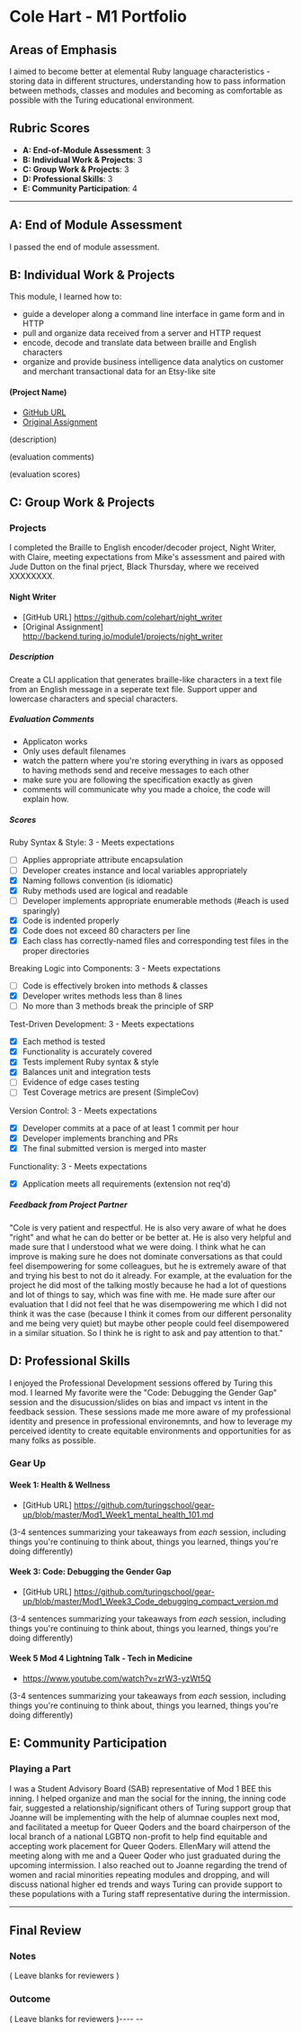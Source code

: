 # Cole Hart - M1 Portfolio

## Areas of Emphasis

I aimed to become better at elemental Ruby language characteristics - storing data in different structures, understanding how to pass information between methods, classes and modules and becoming as comfortable as possible with the Turing educational environment.

## Rubric Scores

* **A: End-of-Module Assessment**: 3
* **B: Individual Work & Projects**: 3
* **C: Group Work & Projects**: 3
* **D: Professional Skills**: 3
* **E: Community Participation**: 4

-----------------------

## A: End of Module Assessment

I passed the end of module assessment.


## B: Individual Work & Projects

This module, I learned how to:
- guide a developer along a command line interface in game form and in HTTP
- pull and organize data received from a server and HTTP request
- encode, decode and translate data between braille and English characters
- organize and provide business intelligence data analytics on customer and merchant transactional data for an Etsy-like site

#### (Project Name)

* [GitHub URL]()
* [Original Assignment]()

(description)

(evaluation comments)

(evaluation scores)

## C: Group Work & Projects

### Projects

I completed the Braille to English encoder/decoder project, Night Writer, with Claire, meeting expectations from Mike's assessment and paired with Jude Dutton on the final prject, Black Thursday, where we received XXXXXXXX.

#### Night Writer

* [GitHub URL] https://github.com/colehart/night_writer
* [Original Assignment] http://backend.turing.io/module1/projects/night_writer

##### Description
Create a CLI application that generates braille-like characters in a text file from an English message in a seperate text file. Support upper and lowercase characters and special characters.

##### Evaluation Comments
* Applicaton works
* Only uses default filenames
* watch the pattern where you're storing everything in ivars as opposed to having methods send and receive messages to each other
* make sure you are following the specification exactly as given
* comments will communicate why you made a choice, the code will explain how.

##### Scores
Ruby Syntax & Style: 3 - Meets expectations
- [ ] Applies appropriate attribute encapsulation  
- [ ] Developer creates instance and local variables appropriately
- [x] Naming follows convention (is idiomatic)
- [x] Ruby methods used are logical and readable  
- [ ] Developer implements appropriate enumerable methods (#each is used sparingly)
- [x] Code is indented properly
- [x] Code does not exceed 80 characters per line
- [x] Each class has correctly-named files and corresponding test files in the proper directories

Breaking Logic into Components: 3 - Meets expectations
- [ ] Code is effectively broken into methods & classes
- [x] Developer writes methods less than 8 lines
- [ ] No more than 3 methods break the principle of SRP

Test-Driven Development: 3 - Meets expectations
- [x] Each method is tested  
- [x] Functionality is accurately covered
- [x] Tests implement Ruby syntax & style   
- [x] Balances unit and integration tests
- [ ] Evidence of edge cases testing
- [ ] Test Coverage metrics are present (SimpleCov)

Version Control: 3 - Meets expectations
- [x] Developer commits at a pace of at least 1 commit per hour
- [x] Developer implements branching and PRs
- [x] The final submitted version is merged into master

Functionality: 3 - Meets expectations
- [x] Application meets all requirements (extension not req'd)

##### Feedback from Project Partner
"Cole is very patient and respectful. He is also very aware of what he does "right" and what he can do better or be better at. 
He is also very helpful and made sure that I understood what we were doing. 
I think what he can improve is making sure he does not dominate conversations as that could feel disempowering for some colleagues, but he is extremely aware of that and trying his best to not do it already. For example, at the evaluation for the project he did most of the talking mostly because he had a lot of questions and lot of things to say, which was fine with me. He made sure after our evaluation that I did not feel that he was disempowering me which I did not think it was the case (because I think it comes from our different personality and me being very quiet) but maybe other people could feel disempowered in a similar situation. 
So I think he is right to ask and pay attention to that."

## D: Professional Skills
I enjoyed the Professional Development sessions offered by Turing this mod. I learned My favorite were the "Code: Debugging the Gender Gap" session and the disucussion/slides on bias and impact vs intent in the feedback session. These sessions made me more aware of my professional identity and presence in professional environemnts, and how to leverage my perceived identity to create equitable environments and opportunities for as many folks as possible.

### Gear Up
#### Week 1: Health & Wellness

* [GitHub URL] https://github.com/turingschool/gear-up/blob/master/Mod1_Week1_mental_health_101.md

(3-4 sentences summarizing your takeaways from _each_ session, including things you're continuing to think about, things you learned, things you're doing differently)

#### Week 3: Code: Debugging the Gender Gap

* [GitHub URL] https://github.com/turingschool/gear-up/blob/master/Mod1_Week3_Code_debugging_compact_version.md

(3-4 sentences summarizing your takeaways from _each_ session, including things you're continuing to think about, things you learned, things you're doing differently)

#### Week 5 Mod 4 Lightning Talk - Tech in Medicine

* https://www.youtube.com/watch?v=zrW3-yzWt5Q

(3-4 sentences summarizing your takeaways from _each_ session, including things you're continuing to think about, things you learned, things you're doing differently)

## E: Community Participation

### Playing a Part

I was a Student Advisory Board (SAB) representative of Mod 1 BEE this inning. I helped organize and man the social for the inning, the inning code fair, suggested a relationship/significant others of Turing support group that Joanne will be implementing with the help of alumnae couples next mod, and facilitated a meetup for Queer Qoders and the board chairperson of the local branch of a national LGBTQ non-profit to help find equitable and accepting work placement for Queer Qoders. EllenMary will attend the meeting along with me and a Queer Qoder who just graduated during the upcoming intermission. I also reached out to Joanne regarding the trend of women and racial minorities repeating modules and dropping, and will discuss national higher ed trends and ways Turing can provide support to these populations with a Turing staff representative during the intermission.

------------------

## Final Review

### Notes

( Leave blanks for reviewers )

### Outcome

( Leave blanks for reviewers )---- -- 
